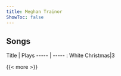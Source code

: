 ```yaml
---
title: Meghan Trainor
ShowToc: false
---
```


## Songs
Title | Plays 
----- | ----- : 
White Christmas|3

{{< more >}}